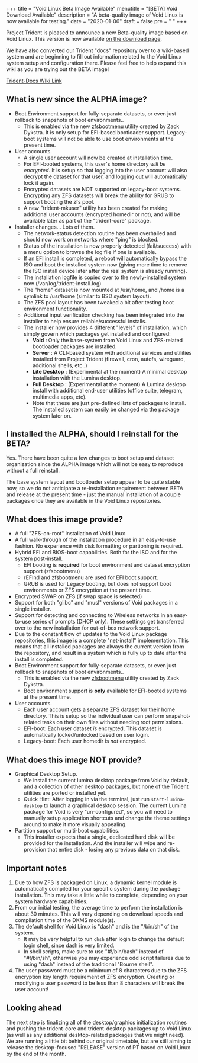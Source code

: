 +++
title = "Void Linux Beta Image Available"
menutitle = "[BETA] Void Download Available"
description = "A beta-quality image of Void Linux is now available for testing."
date = "2020-01-06"
draft = false
pre = "<i class='fa fa-exclamation'></i>	"
+++


Project Trident is pleased to announce a new Beta-quality image based on Void Linux. This version is now available [on the download page](/download).

We have also converted our Trident "docs" repository over to a wiki-based system and are beginning to fill out information related to the Void Linux system setup and configuration there.
Please feel free to help expand this wiki as you are trying out the BETA image!

[Trident-Docs WIki Link](https://github.com/project-trident/trident-docs/wiki)


## What is new since the ALPHA image?

* Boot Environment support for fully-separate datasets, or even just rollback to snapshots of boot environments.. 
   * This is enabled via the new [zfsbootmenu](https://github.com/zdykstra/zfsbootmenu) utility created by Zack Dykstra. It is only setup for EFI-based bootloader support. Legacy-boot systems will not be able to use boot environments at the present time.
* User accounts. 
   * A single user account will now be created at installation time.
   * For EFI-booted systems, this user's home directory *will be encrypted*. It is setup so that logging into the user account will also decrypt the dataset for that user, and logging out will automatically lock it again.
   * Encrypted datasets are NOT supported on legacy-boot systems. Encrypting any ZFS datasets will break the ability for GRUB to support booting the zfs pool.
   * A new "trident-mkuser" utility has been created for making additional user accounts (encrypted homedir or not), and will be available later as part of the "trident-core" package.
* Installer changes... Lots of them.
   * The network-status detection routine has been overhailed and should now work on networks where "ping" is blocked.
   * Status of the installation is now properly detected (fail/success) with a menu option to browse the log file if one is available.
   * If an EFI install is completed, a reboot will automatically bypass the ISO and boot the installed system now (giving more time to remove the ISO install device later after the real system is already running).
   * The installation logfile is copied over to the newly-installed system now (/var/log/trident-install.log)
   * The "home" dataset is now mounted at /usr/home, and /home is a symlink to /usr/home (similar to BSD system layout).
   * The ZFS pool layout has been tweaked a bit after testing boot environment functionality.
   * Additional input verification checking has been integrated into the installer to help ensure reliable/successful installs.
   * The installer now provides 4 different "levels" of installation, which simply govern which packages get installed and configured:
      * **Void** : Only the base-system from Void Linux and ZFS-related bootloader packages are installed.
      * **Server** : A CLI-based system with additional services and utilities installed from Project Trident (firewall, cron, autofs, wireguard, additional shells, etc..)
      * **Lite Desktop** : (Experimental at the moment) A minimal desktop installation with the Lumina desktop.
      * **Full Desktop** : (Experimental at the moment) A Lumina desktop install with additional end-user utilities (office suite, telegram, multimedia apps, etc).
      * Note that these are just pre-defined lists of packages to install. The installed system can easily be changed via the package system later on.

## I installed the ALPHA, should I reinstall for the BETA?
Yes. There have been quite a few changes to boot setup and dataset organization since the ALPHA image which will not be easy to reproduce without a full reinstall.

The base system layout and bootloader setup appear to be quite stable now, so we do not anticipate a re-installation requirement between BETA and release at the present time - just the manual installation of a couple packages once they are available in the Void Linux repositories.

## What does this image provide?
* A full "ZFS-on-root" installation of Void Linux
* A full walk-through of the installation procedure in an easy-to-use fashion. No experience with disk formatting or partioning is required.
* Hybrid EFI and BIOS-boot capabilities. Both for the ISO and for the system post-install.
   * EFI booting is **required** for boot environment and dataset encryption support (zfsbootmenu)
   * rEFInd and zfsbootmenu are used for EFI boot support.
   * GRUB is used for Legacy booting, but does not support boot environments or ZFS encryption at the present time.
* Encrypted SWAP on ZFS (if swap space is selected)
* Support for both "glibc" and "musl" versions of Void packages in a single installer.
* Support for detecting and connecting to Wireless networks in an easy-to-use series of prompts (DHCP only). These settings get transferred over to the new installation for out-of-box network support.
* Due to the constant flow of updates to the Void Linux package repositories, this image is a complete "net-install" implementation. This means that all installed packages are always the current version from the repository, and result in a system which is fully up to date after the install is completed.
* Boot Environment support for fully-separate datasets, or even just rollback to snapshots of boot environments.. 
   * This is enabled via the new [zfsbootmenu](https://github.com/zdykstra/zfsbootmenu) utility created by Zack Dykstra. 
   * Boot environment support is **only** available for EFI-booted systems at the present time.
* User accounts. 
   * Each user account gets a separate ZFS dataset for their home directory. This is setup so the individual user can perform snapshot-related tasks on their own files without needing root permissions.
   * EFI-boot: Each user dataset *is* encrypted. This dataset is automatically locked/unlocked based on user login.
   * Legacy-boot: Each user homedir is *not* encrypted.

## What does this image NOT provide?

* Graphical Desktop Setup. 
   * We install the current lumina desktop package from Void by default, and a collection of other desktop packages, but none of the Trident utilities are ported or installed yet. 
   * Quick Hint: After logging in via the terminal, just run `start-lumina-desktop` to launch a graphical desktop session. The current Lumina package for Void is very "un-configured", so you will need to manually setup application shortcuts and change the theme settings around to make it more visually appealing.
* Partition support or multi-boot capabilities. 
   * This installer expects that a single, dedicated hard disk will be provided for the installation. And the installer will wipe and re-provision that entire disk - losing any previous data on that disk.

## Important notes

1. Due to how ZFS is packaged on Linux, a dynamic kernel module is automatically compiled for your specific system during the package installation. This may take a little while to complete, depending on your system hardware capabilities.
2. From our initial testing, the average time to perform the installation is about 30 minutes. This will vary depending on download speeds and compilation time of the DKMS module(s).
3. The default shell for Void Linux is "dash" and is the "/bin/sh" of the system.
   * It may be very helpful to run `chsh` after login to change the default login shell, since dash is very limited.
   * In shell scripts, make sure to use "#!/bin/bash" instead of "#!/bin/sh", otherwise you may experience odd script failures due to using "dash" instead of the traditional "Bourne shell".
4. The user password must be a minimum of 8 characters due to the ZFS encryption key length requirement of ZFS encryption. Creating or modifying a user password to be less than 8 characters will break the user account!  

## Looking ahead
The next step is finalizing all of the desktop/graphics initialization routines and pushing the trident-core and trident-desktop packages up to Void Linux (as well as any additional desktop-related packages that we might need). We are running a little bit behind our original timetable, but are still aiming to release the desktop-focused "RELEASE" version of PT based on Void Linux by the end of the month.
